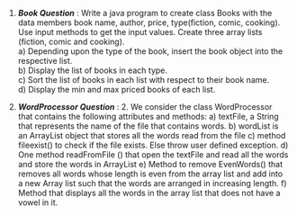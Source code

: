 1. ***Book Question*** : Write a java program to create class Books with the data members book name, author, price, type(fiction, comic, cooking). Use input methods to get the input values. Create
three array lists (fiction, comic and cooking). <br>
a) Depending upon the type of the book, insert the book object into the respective list. <br>
b) Display the list of books in each type. <br>
c) Sort the list of books in each list with respect to their book name. <br>
d) Display the min and max priced books of each list. <br>

2. ***WordProcessor Question*** : 2. We consider the class WordProcessor that contains the following attributes and methods:
a) textFile, a String that represents the name of the file that contains words.
b) wordList is an ArrayList object that stores all the words read from the file
c) method fileexist() to check if the file exists. Else throw user defined exception.
d) One method readFromFile () that open the textFile and read all the words and store the words in ArrayList
e) Method to remove EvenWords() that removes all words whose length is even from the array list and add into a new Array list such that the words are arranged in increasing length.
f) Method that displays all the words in the array list that does not have a vowel in it.

